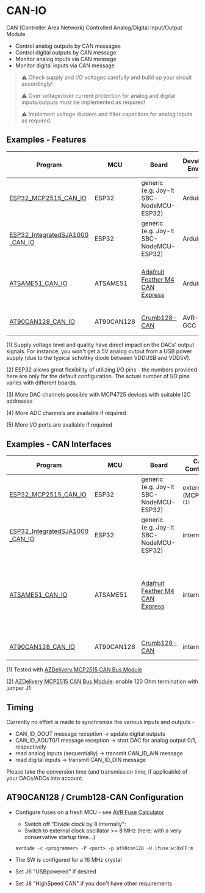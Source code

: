 # CAN-IO
CAN (Controller Area Network) Controlled Analog/Digital Input/Output Module

* Control analog outputs by CAN messages
* Control digital outputs by CAN message
* Monitor analog inputs via CAN message
* Monitor digital inputs via CAN message   


> ⚠️ Check supply and I/O voltages carefully and build up your circuit accordingly!
> 
> :warning: Over voltage/over current protection for analog and digital inputs/outputs must be implemented as required!
>
> :warning: Implement voltage dividers and filter capacitors for analog inputs as required.


## Examples - Features
| Program              | MCU | Board                        | Devel.-Env. | Supply Voltage<br>Board/MCU | Analog Inputs | Analog Outputs | Digital Inputs | Digital Outputs |
| -------------------- | --- | ---------------------------- | -------------------------- |--------------------------- | ------------- | -------------- | -------------- | --------------- |
| [ESP32_MCP2515_CAN_IO](src/ESP32_MCP2515_CAN_IO) | ESP32 | generic<br> (e.g. Joy-It SBC-NodeMCU-ESP32) | Arduino | 5V<sup>(1)</sup> / 3.3V | 2<sup>(2)</sup> (0...3.3V) | 2<sup>(3)</sup> (external; 0...5V)    | 6<sup>(2)</sup> | 2<sup>(2)</sup> |
| [ESP32_IntegratedSJA1000<br>_CAN_IO](src/ESP32_IntegratedSJA1000_CAN_IO) | ESP32 | generic<br> (e.g. Joy-It SBC-NodeMCU-ESP32) | Arduino | 5V<sup>(1)</sup> / 3.3V | 2<sup>(2)</sup> (0...3.3V) | 2<sup>(3)</sup> (external; 0...5V)    | 6<sup>(2)</sup> | 2<sup>(2)</sup> |
| [ATSAME51_CAN_IO](src/ATSAME51_CAN_IO) | ATSAME51 | [Adafruit Feather M4 CAN Express](https://www.adafruit.com/product/4759) | Arduino | 5V<sup>(1)</sup> / 3.3V<sup>(1)</sup> | 4 (0...3.3V) | 2 (internal; 0..3.3V) /<br> 2<sup>(3)</sup> (external; 0..5V) | 6 | 2 |
| [AT90CAN128_CAN_IO](src/AT90CAN128_CAN_IO)       | AT90CAN128 | [Crumb128-CAN](https://www.chip45.com/products/crumb128-can-5.0_avr_atmega_module_board_at90can128_usb_rs232_can.php?en) | AVR-GCC | 5V<sup>(1)</sup> / 5V | 4<sup>(4)</sup> (0...5V) | 2<sup>(3)</sup> (external; 0...5V) | 8<sup>(5)</sup> | 8<sup>(5)</sup> |

(1) Supply voltage level and quality have direct impact on the DACs' output signals. For instance, you won't get a 5V analog output from a USB power supply (due to the typical schottky diode between VDDUSB and VDD5V). 

(2) ESP32 allows great flexibility of utilizing I/O pins - the numbers provided here are only for the default configuration. The actual number of I/O pins varies with different boards.

(3) More DAC channels possible with MCP4725 devices with suitable I2C addresses

(4) More ADC channels are available if required

(5) More I/O ports are available if required

## Examples - CAN Interfaces 
| Program                                           | MCU        | Board                        | CAN Controller | CAN Transceiver | CAN Bus Termination |
| ------------------------------------------------- | ---------- | ---------------------------- | -------------- |-----------------| ------------------- |
| [ESP32_MCP2515_CAN_IO](src/ESP32_MCP2515_CAN_IO)  | ESP32 | generic<br> (e.g. Joy-It SBC-NodeMCU-ESP32) | external (MCP2515)<sup>(1)</sup> | external<sup>(1)</sup> | external<sup>(1)</sup><sup>(2)</sup> |
| [ESP32_IntegratedSJA1000<br>_CAN_IO](src/ESP32_IntegratedSJA1000_CAN_IO) | ESP32 | generic<br> (e.g. Joy-It SBC-NodeMCU-ESP32) | internal | external | external |
| [ATSAME51_CAN_IO](src/ATSAME51_CAN_IO) | ATSAME51 | [Adafruit Feather M4 CAN Express](https://www.adafruit.com/product/4759) | internal | Adafruit Feather M4 CAN Express: on board | Adafruit Feather M4 CAN Express:<br> 120 Ohm on board;<br> trace "Trm" needs to be cut if not needed |
| [AT90CAN128_CAN_IO](src/AT90CAN128_CAN_IO)        | AT90CAN128 | [Crumb128-CAN](https://www.chip45.com/products/crumb128-can-5.0_avr_atmega_module_board_at90can128_usb_rs232_can.php?en) | internal | Crumb128-CAN: on board | external |

(1) Tested with [AZDelivery MCP2515 CAN Bus Module](https://www.az-delivery.de/en/products/mcp2515-can-bus-modul)

(2) [AZDelivery MCP2515 CAN Bus Module](https://www.az-delivery.de/en/products/mcp2515-can-bus-modul): enable 120 Ohm termination with jumper J1

## Timing
Currently no effort is made to synchronize the various inputs and outputs -
* CAN_ID_DOUT message reception -> update digital outputs
* CAN_ID_AOUT0/1 message reception -> start DAC for analog output 0/1, respectively
* read analog inputs (sequentially) -> transmit CAN_ID_AIN message
* read digital inputs -> transmit CAN_ID_DIN message

Please take the conversion time (and transmission time, if applicable) of your DACs/ADCs into account.

## AT90CAN128 / Crumb128-CAN Configuration

* Configure fuses on a fresh MCU - see [AVR Fuse Calculator](http://eleccelerator.com/fusecalc/fusecalc.php?chip=at90can128)
    * Switch off "Divide clock by 8 internally":
    * Switch to external clock oscillator >= 8 MHz (here: with a very conservative startup time...)

    `avrdude -c <programmer> -P <port> -p at90can128 -U lfuse:w:0xFF:m`

* The SW is configured for a 16 MHz crystal
* Set J6 "USBpowered" if desired
* Set J8 "HighSpeed CAN" if you don't have other requirements
